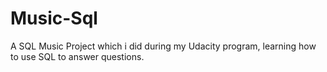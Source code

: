 # Music-Sql
A SQL Music Project which i did during my Udacity program, learning how to use SQL to answer questions.
